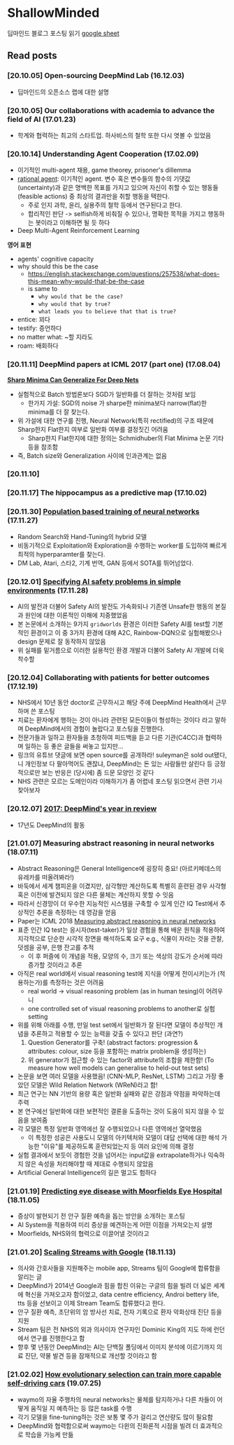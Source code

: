 # ShallowMinded
딥마인드 블로그 포스팅 읽기 [google sheet](https://docs.google.com/spreadsheets/d/1tw2tE6Rwag38DPyCdrKq3GcbZaJ9O9Na0k5hN6A0amY/edit#gid=0)

## Read posts

### [20.10.05] Open-sourcing DeepMind Lab (16.12.03)
- 딥마인드의 오픈소스 랩에 대한 설명

### [20.10.05] Our collaborations with academia to advance the field of AI (17.01.23)
- 학계와 협력하는 최고의 스타트업. 하사비스의 철학 또한 다시 엿볼 수 있었음

### [20.10.14] Understanding Agent Cooperation (17.02.09)
- 이기적인 multi-agent 채용, game theorey, prisoner's dillemma
- [rational agent](https://en.wikipedia.org/wiki/Rational_agent): 이기적인 agent. 변수 혹은 변수들의 함수의 기댓값(uncertainty)과 같은 명백한 목표를 가지고 있으며 자신이 취할 수 있는 행동들 (feasible actions) 중 최상의 결과만을 취할 행동을 택한다.
  - 주로 인지 과학, 윤리, 실용주의 철학 등에서 연구된다고 한다.
  - 합리적인 판단 -> selfish하게 비춰질 수 있으나, 명확한 목적을 가지고 행동하는 봇이라고 이해하면 될 듯 하다
- Deep Multi-Agent Reinforcement Learning


**영어 표현**
- agents' cognitive capacity
- why should this be the case
  - https://english.stackexchange.com/questions/257538/what-does-this-mean-why-would-that-be-the-case
  - is same to
    - `why would that be the case?`
    - `why would that by true?`
    - `what leads you to believe that that is true?`
- entice: 꾀다
- testify: 증언하다
- no matter what: ~할 지라도
- roam: 배회하다

### [20.11.11] DeepMind papers at ICML 2017 (part one) (17.08.04)

[**Sharp Minima Can Generalize For Deep Nets**](https://arxiv.org/abs/1703.04933)
- 실험적으로 Batch 방법론보다 SGD가 일반화를 더 잘하는 것처럼 보임
  - 한가지 가설: SGD의 noise 가 sharpe한 minima보다 narrow(flat)한 minima를 더 잘 찾는다.
- 위 가설에 대한 연구를 진행, Neural Network(특히 rectified)의 구조 때문에 Sharp한지 Flat한지 여부로 일반화 여부를 결정짓긴 어려움
  - Sharp한지 Flat한지에 대한 정의는 Schmidhuber의 Flat Minima 논문 기타 등을 참조함
- 즉, Batch size와 Generalization 사이에 인과관계는 없음

### [20.11.10]

### [20.11.17] The hippocampus as a predictive map (17.10.02)

### [20.11.30] [Population based training of neural networks](https://github.com/jinmang2/Awesome-Papers/blob/master/ShallowMinded/201130_PBT.md) (17.11.27)
- Random Search와 Hand-Tuning의 hybrid 모델
- 비동기적으로 Exploitation와 Exploration을 수행하는 worker를 도입하여 빠르게 최적의 hyperparamter를 찾는다.
- DM Lab, Atari, 스타2, 기계 번역, GAN 등에서 SOTA를 뛰어넘었다.

### [20.12.01] [Specifying AI safety problems in simple environments](https://github.com/jinmang2/Awesome-Papers/blob/master/ShallowMinded/201201_SafetyAI.md) (17.11.28)
- AI의 발전과 더불어 Safety AI의 발전도 가속화되나 기존엔 Unsafe한 행동의 본질과 원인에 대한 이론적인 이해에 치중했었음
- 본 논문에서 소개하는 9가지 `gridworlds` 환경은 이러한 Safety AI를 test할 기본적인 환경이고 이 중 3가지 환경에 대해 A2C, Rainbow-DQN으로 실험해봤으나 design 문제로 잘 동작하지 않았음
- 위 실패를 밑거름으로 이러한 실용적인 환경 개발과 더불어 Safety AI 개발에 더욱 착수할 

### [20.12.04] Collaborating with patients for better outcomes (17.12.19)
- NHS에서 10년 동안 doctor로 근무하시고 해당 주에 DeepMind Health에서 근무하며 쓴 포스팅
- 치료는 환자에게 행하는 것이 아니라 관련된 모든이들이 형성하는 것이다 라고 말하며 DeepMind에서의 경험이 놀랍다고 포스팅을 진행한다.
- 전문가들과 일하고 환자들을 초청하여 피드백을 듣고 다른 기관(C4CC)과 협력하며 일하는 등 좋은 글들을 써놓고 있지만...
- 링크의 유튜브 댓글에 보면 open source를 공개하라! suleyman은 sold out됐다, 니 개인정보 다 팔아먹어도 괜찮냐, DeepMind는 돈 있는 사람들만 살린다 등 긍정적으로만 보는 반응은 (당시에) 좀 드문 모양인 것 같다
- NHS 관련은 모르는 도메인이라 이해하기가 좀 어렵네 포스팅 읽으면서 관련 기사 찾아보자

### [20.12.07] [2017: DeepMind's year in review](https://github.com/jinmang2/Awesome-Papers/blob/master/ShallowMinded/201207_DeepMind's2017.md)
- 17년도 DeepMind의 활동 

### [21.01.07] Measuring abstract reasoning in neural networks (18.07.11)
- Abstract Reasoning은 General Intelligence에 굉장히 중요! (아르키메데스의 유레카를 떠올려봐라!)
- 바둑에서 세계 챔피온을 이겼지만, 삼각형만 계산하도록 특별히 훈련된 경우 사각형 혹은 이전에 발견되지 않은 다른 물체는 계산하지 못할 수 잇음
- 따라서 신경망이 더 우수한 지능적인 시스템을 구축할 수 있게 인간 IQ Test에서 추상적인 추론을 측정하는 데 영감을 얻음
- Paper는 ICML 2018 [Measuring abstract reasoning in neural networks](http://proceedings.mlr.press/v80/santoro18a/santoro18a.pdf)
- 표준 인간 IQ test는 응시자(test-taker)가 일상 경험을 통해 배운 원칙을 적용하여 지각적으로 단순한 시각적 장면을 해석하도록 요구 e.g., 식물이 자라는 것을 관찰, 덧셈을 공부, 은행 잔고를 추적
  - 이 후 퍼즐에 이 개념을 적용, 모양의 수, 크기 또는 색상의 강도가 순서에 따라 증가할 것이라고 추론
- 아직은 real world에서 visual reasoning test에 지식을 어떻게 전이시키는가 (적용하는가)를 측정하는 것은 어려움
  - real world -> visual reasoning problem (as in human tesing)이 어려우니
  - one controlled set of visual reasoning problems to another로 실험 setting
- 위를 위해 아래를 수행, 만일 test set에서 일반화가 잘 된다면 모델이 추상적인 개념을 추론하고 적용할 수 있는 능력을 갖출 수 있다고 판단 (과연?)
  1. Question Generator를 구축! (abstract factors: progression & attributes: colour, size 등을 포함하는 matrix problem을 생성하는)
  2. 위 generator가 접근할 수 있는 factor와 attribute의 조합을 제한함! (To measure how well models can generalise to held-out test sets)
- 논문을 보면 여러 모델을 사용했음! (CNN-MLP, ResNet, LSTM) 그리고 가장 좋았던 모델은 Wild Relation Network (WReN)라고 함!
- 최근 연구는 NN 기반의 용량 혹은 일반화 실패와 같은 강점과 약점을 파악하는데 주력
- 본 연구에선 일반화에 대한 보편적인 결론을 도출하는 것이 도움이 되지 않을 수 있음을 보여줌
- 각 모델은 특정 일반화 영역에선 잘 수행되었으나 다른 영역에선 열악했음
  - 이 특정한 성공은 사용도니 모델의 아키텍처와 모델이 대답 선택에 대한 해석 가능한 "이유"를 제공하도록 훈련되었는지 등 여러 요인에 의해 결정
- 실험 결과에서 보듯이 경험한 것을 넘어서는 input값을 extrapolate하거나 익숙하지 않은 속성을 처리해야할 때 제대로 수행되지 않았음
- Artificial General Intelligence의 길은 멀고도 험하다

### [21.01.19] [Predicting eye disease with Moorfields Eye Hospital](https://deepmind.com/blog/article/predicting-eye-disease-moorfields) (18.11.05)
- 증상이 발현되기 전 안구 질환 예측을 돕는 방안을 소개하는 포스팅
- AI System을 적용하여 미리 증상을 예견하는게 어떤 이점을 가져오는지 설명
- Moorfields, NHS와의 협력으로 이끌어낼 것이라고 

### [21.01.20] [Scaling Streams with Google](https://deepmind.com/blog/announcements/scaling-streams-google) (18.11.13)
- 의사와 간호사들을 지원해주는 mobile app, Streams 팀이 Google에 합류함을 알리는 글
- DeepMind가 2014년 Google과 힘을 합친 이유는 구글의 힘을 빌려 더 넓은 세계에 혁신을 가져오고자 함이었고, data centre efficiency, Androi bettery life, tts 등을 선보이고 이제 Stream Team도 합류했다고 한다.
- 안구 질환 예측, 초단위의 암 방사선 치료, 전자 기록으로 환자 악화상태 진단 등을 지원
- Stream 팀은 전 NHS의 외과 의사이자 연구자인 Dominic King의 지도 하에 런던에서 연구를 진행한다고 함
- 향후 몇 년동안 DeepMind는 AI는 단백질 폴딩에서 이미지 분석에 이르기까지 의료 진단, 약물 발견 등을 잠재적으로 개선할 것이라고 함

### [21.02.02] [How evolutionary selection can train more capable self-driving cars](https://deepmind.com/blog/article/how-evolutionary-selection-can-train-more-capable-self-driving-cars) (19.07.25)
- waymo의 자율 주행차의 neural networks는 물체를 탐지하거나 다른 차들이 어떻게 움직일 지 예측하는 등 많은 task를 수행
- 각기 모델을 fine-tuning하는 것은 보통 몇 주가 걸리고 연산량도 많이 필요함
- DeepMind와 협력함으로써 waymo는 다윈의 진화론적 시점을 빌려 더 효과적으로 학습을 가능케 만듦
